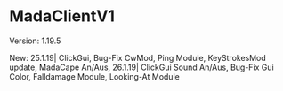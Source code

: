 # MadaClientV1

Version: 1.19.5

New: 25.1.19| ClickGui, Bug-Fix CwMod, Ping Module, KeyStrokesMod update, MadaCape An/Aus, 26.1.19| ClickGui Sound An/Aus, Bug-Fix Gui Color, Falldamage Module, Looking-At Module